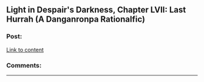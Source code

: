 ## Light in Despair's Darkness, Chapter LVII: Last Hurrah (A Danganronpa Rationalfic)

### Post:

[Link to content](https://www.fanfiction.net/s/10630743/60/Light-in-Despair-s-Darkness)

### Comments:

---

